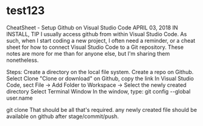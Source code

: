 # test123
CheatSheet - Setup Github on Visual Studio Code
APRIL 03, 2018 IN INSTALL, TIP
I usually access github from within Visual Studio Code.  As such, when I start coding a new project, I often need a reminder, or a cheat sheet for how to connect Visual Studio Code to a Git repository.  These notes are more for me than for anyone else, but I'm sharing them nonetheless.

Steps:
Create a directory on the local file system.
Create a repo on Github.
Select Clone "Clone or download" on Github, copy the link
In Visual Studio Code, sect File -> Add Folder to Workspace -> Select the newly created directory
Select Terminal Window
In the window, type:
git config --global user.name <github userID>

git clone <URL from github link copied earlier>
That should be all that's required.  any newly created file should be available on github after stage/commit/push.